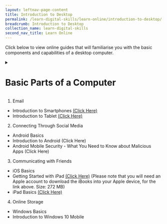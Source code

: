 ```yaml
---
layout: leftnav-page-content
title: Introduction to Desktop
permalink: /learn-digital-skills/learn-online/introduction-to-desktop/
breadcrumb: Introduction to Desktop
collection_name: learn-digital-skills
second_nav_title: Learn Online
---
```

Click below to view online guides that will familiarise you with the basic components and capabilities of a desktop computer.

<details>
 <summary><h1>Basic Parts of a Computer</h1></summary>
 * Introduction to Computer - [Link](https://www.digitallearn.org/courses/getting-started-on-a-computer){:target="_blank"}<br>
 * Using Mouse - [Link](http://www.gcflearnfree.org/mousetutorial){:target="_blank"}<br>
 * Using Keyboard - [Link](https://edu.gcfglobal.org/en/typing/){:target="_blank"}<br>
 
 </details>

1. Email
  * Introduction to Smartphones [(Click Here)](http://www.gcflearnfree.org/typing)
  * Introduction to Tablet [(Click Here)](http://www.gcflearnfree.org/typing)
2. Connecting Through Social Media
  * Android Basics
  * Introduction to Android (Click Here)
  * Android Mobile Security - What You Need to Know about Malicious Apps (Click Here)
3. Communicating with Friends
  * iOS Basics
  * Getting Started with iPad [(Click Here)](http://www.gcflearnfree.org/typing)
    (Please note that you will need an Apple account to download the iBooks into your Apple device, for the link above. Size: 272 MB)
  * iPad Basics [(Click Here)](http://www.gcflearnfree.org/typing)
4. Online Storage
  * Windows Basics
  * Introduction to Windows 10 Mobile
  

